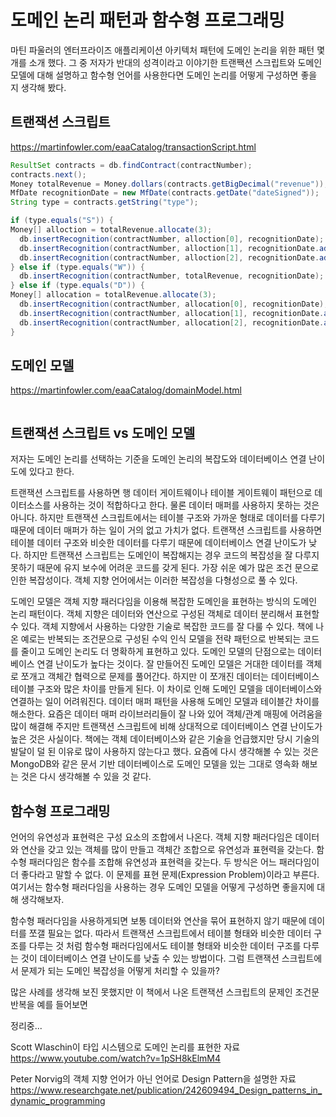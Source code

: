 # 도메인 논리 패턴과 함수형 프로그래밍

마틴 파울러의 엔터프라이즈 애플리케이션 아키텍처 패턴에 도메인 논리을 위한 패턴 몇 개를 소개 했다.
그 중 저자가 반대의 성격이라고 이야기한 트랜짹션 스크립트와 도메인 모델에 대해 설명하고 함수형 언어를
사용한다면 도메인 논리를 어떻게 구성하면 좋을 지 생각해 봤다.

## 트랜잭션 스크립트

https://martinfowler.com/eaaCatalog/transactionScript.html

```java
ResultSet contracts = db.findContract(contractNumber);
contracts.next();
Money totalRevenue = Money.dollars(contracts.getBigDecimal("revenue"));
MfDate recognitionDate = new MfDate(contracts.getDate("dateSigned"));
String type = contracts.getString("type");

if (type.equals("S")) {
Money[] alloction = totalRevenue.allocate(3);
  db.insertRecognition(contractNumber, alloction[0], recognitionDate);
  db.insertRecognition(contractNumber, alloction[1], recognitionDate.addDays(60));
  db.insertRecognition(contractNumber, alloction[2], recognitionDate.addDays(90));
} else if (type.equals("W")) {
  db.insertRecognition(contractNumber, totalRevenue, recognitionDate);
} else if (type.equals("D")) {
Money[] allocation = totalRevenue.allocate(3);
  db.insertRecognition(contractNumber, allocation[0], recognitionDate);
  db.insertRecognition(contractNumber, allocation[1], recognitionDate.addDays(30));
  db.insertRecognition(contractNumber, allocation[2], recognitionDate.addDays(60));
}
```

## 도메인 모델

https://martinfowler.com/eaaCatalog/domainModel.html

```java

```

## 트랜잭션 스크립트 vs 도메인 모델

저자는 도메인 논리를 선택하는 기준을 도메인 논리의 복잡도와 데이터베이스 연결 난이도에 있다고 한다.

트랜잭션 스크립트를 사용하면 행 데이터 게이트웨이나 테이블 게이트웨이 패턴으로 데이터소스를 사용하는 것이
적합하다고 한다. 물론 데이터 매퍼를 사용하지 못하는 것은 아니다. 하지만 트랜잭션 스크립트에서는 테이블 구조와
가까운 형태로 데이터를 다루기 때문에 데이터 매퍼가 하는 일이 거의 없고 가치가 없다. 트랜잭션 스크립트를
사용하면 테이블 데이터 구조와 비슷한 데이터를 다루기 때문에 데이터베이스 연결 난이도가 낮다. 하지만
트랜잭션 스크립트는 도메인이 복잡해지는 경우 코드의 복잡성을 잘 다루지 못하기 때문에 유지 보수에 어려운
코드를 갖게 된다. 가장 쉬운 예가 많은 조건 문으로 인한 복잡성이다. 객체 지향 언어에서는 이러한 복잡성을
다형성으로 풀 수 있다.

도메인 모델은 객체 지향 패러다임을 이용해 복잡한 도메인을 표현하는 방식의 도메인 논리 패턴이다. 객체 지향은
데이터와 연산으로 구성된 객체로 데이터 분리해서 표현할 수 있다. 객체 지향에서 사용하는 다양한 기술로
복잡한 코드를 잘 다룰 수 있다. 책에 나온 예로는 반복되는 조건문으로 구성된 수익 인식 모델을 전략 패턴으로
반복되는 코드를 줄이고 도메인 논리도 더 명확하게 표현하고 있다. 도메인 모델의 단점으로는 데이터베이스 연결
난이도가 높다는 것이다. 잘 만들어진 도메인 모델은 거대한 데이터를 객체로 쪼개고 객체간 협력으로 문제를
풀어간다. 하지만 이 쪼개진 데이터는 데이터베이스 테이블 구조와 많은 차이를 만들게 된다. 이 차이로 인해
도메인 모델을 데이터베이스와 연결하는 일이 어려워진다. 데이터 매퍼 패턴을 사용해 도메인 모델과 테이블간
차이를 해소한다. 요즘은 데이터 매퍼 라이브러리들이 잘 나와 있어 객체/관계 매핑에 어려움을 많이 해결해
주지만 트랜잭션 스크립트에 비해 상대적으로 데이터베이스 연결 난이도가 높은 것은 사실이다. 책에는 객체
데이터베이스와 같은 기술을 언급했지만 당시 기술의 발달이 덜 된 이유로 많이 사용하지 않는다고 했다.
요즘에 다시 생각해볼 수 있는 것은 MongoDB와 같은 문서 기반 데이터베이스로 도메인 모델을 있는 그대로 영속화
해보는 것은 다시 생각해볼 수 있을 것 같다.

## 함수형 프로그래밍

언어의 유연성과 표현력은 구성 요소의 조합에서 나온다. 객체 지향 패러다임은 데이터와 연산을 갖고 있는 객체를
많이 만들고 객체간 조합으로 유연성과 표현력을 갖는다. 함수형 패러다임은 함수를 조합해 유연성과 표현력을 갖는다.
두 방식은 어느 패러다임이 더 좋다라고 말할 수 없다. 이 문제를 표현 문제(Expression Problem)이라고
부른다. 여기서는 함수형 패러다임을 사용하는 경우 도메인 모델을 어떻게 구성하면 좋을지에 대해 생각해보자.

함수형 패러다임을 사용하게되면 보통 데이터와 연산을 묶어 표현하지 않기 때문에 데이터를 쪼갤 필요는 없다.
따라서 트랜잭션 스크립트에서 테이블 형태와 비슷한 데이터 구조를 다루는 것 처럼 함수형 패러다임에서도
테이블 형태와 비슷한 데이터 구조를 다루는 것이 데이터베이스 연결 난이도를 낮출 수 있는 방법이다.
그럼 트랜잭션 스크립트에서 문제가 되는 도메인 복잡성을 어떻게 처리할 수 있을까?

많은 사례를 생각해 보진 못했지만 이 책에서 나온 트랜잭션 스크립트의 문제인 조건문 반복을 예를 들어보면

정리중...

Scott Wlaschin이 타입 시스템으로 도메인 논리를 표현한 자료
https://www.youtube.com/watch?v=1pSH8kElmM4

Peter Norvig의 객체 지향 언어가 아닌 언어로 Design Pattern을 설명한 자료
https://www.researchgate.net/publication/242609494_Design_patterns_in_dynamic_programming
